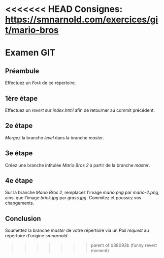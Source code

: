 <<<<<<< HEAD
Consignes: https://smnarnold.com/exercices/git/mario-bros
=======
# Examen GIT

## Préambule
Effectuez un _Fork_ de ce répertoire.

## 1ère étape
Effectuez un _revert_ sur _index.html_ afin de retourner au commit précédent.

## 2e étape
_Mergez_ la branche _level_ dans la branche _master_.

## 3e étape
Créez une branche intitulée _Mario Bros 2_ à partir de la branche _master_.

## 4e étape
Sur la branche _Mario Bros 2_, remplacez l'image _mario.png_ par _mario-2.png_, ainsi que l'image _brick.jpg_ par _grass.jpg_. Commitez et poussez vos changements.

## Conclusion
Soumettez la branche _master_ de votre répertoire via un _Pull request_ au répertoire d'origine _smnarnold_.
>>>>>>> parent of b38093b (funny revert moment)
